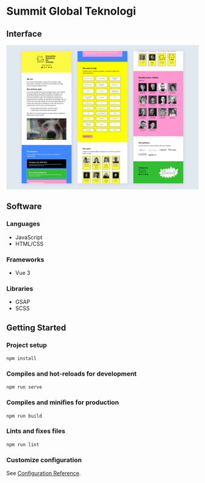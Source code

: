 # Summit Global Teknologi

## Interface
![Interface](https://raw.githubusercontent.com/luqmanherifa/summit-global-teknologi/refs/heads/main/public/summit-global-teknologi.png)

## Software
### Languages
  - JavaScript
  - HTML/CSS

### Frameworks
  - Vue 3

### Libraries
  - GSAP
  - SCSS

## Getting Started
### Project setup
```
npm install
```

### Compiles and hot-reloads for development
```
npm run serve
```

### Compiles and minifies for production
```
npm run build
```

### Lints and fixes files
```
npm run lint
```

### Customize configuration
See [Configuration Reference](https://cli.vuejs.org/config/).
